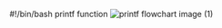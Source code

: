 #!/bin/bash
printf function
![printf flowchart image (1)](https://cdn.discordapp.com/attachments/1308098368370638849/1311666482207264778/Flowchart_printf.png?ex=6749b01a&is=67485e9a&hm=08c90f6e1593cbe45d6c7e10471d2992df0bd8f4343507dbb16154ff6b5d72d6&)
